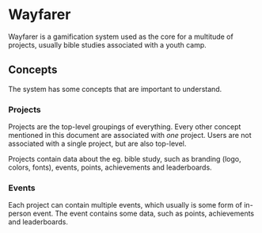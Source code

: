# Wayfarer

Wayfarer is a gamification system used as the core for a multitude of projects, usually bible studies associated with a youth camp.

## Concepts

The system has some concepts that are important to understand.

### Projects

Projects are the top-level groupings of everything. Every other concept mentioned in this document are associated with _one_ project. Users are not associated with a single project, but are also top-level.

Projects contain data about the eg. bible study, such as branding (logo, colors, fonts), events, points, achievements and leaderboards.

### Events

Each project can contain multiple events, which usually is some form of in-person event. The event contains some data, such as points, achievements and leaderboards.
